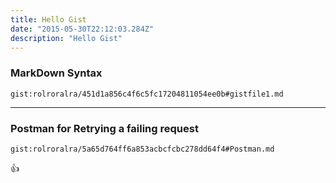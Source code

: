 ```yaml
---
title: Hello Gist
date: "2015-05-30T22:12:03.284Z"
description: "Hello Gist"
---
```


### MarkDown Syntax
`gist:rolroralra/451d1a856c4f6c5fc17204811054ee0b#gistfile1.md`

---
### Postman for Retrying a failing request
`gist:rolroralra/5a65d764ff6a853acbcfcbc278dd64f4#Postman.md`


:+1: